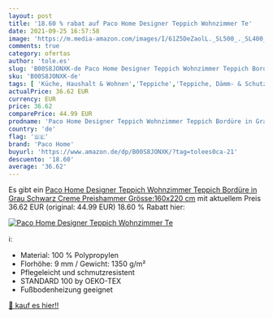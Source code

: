 ```yaml
---
layout: post
title: '18.60 % rabat auf Paco Home Designer Teppich Wohnzimmer Te'
date: 2021-09-25 16:57:58
image: 'https://m.media-amazon.com/images/I/61Z5DeZaolL._SL500_._SL400_.jpg'
comments: true
category: ofertas
author: 'tole.es'
slug: 'B00S8JONXK-de Paco Home Designer Teppich Wohnzimmer Teppich Bordüre in...'
sku: 'B00S8JONXK-de'
tags: [ 'Küche, Haushalt & Wohnen','Teppiche','Teppiche, Dämm- & Schutzmatten','Wohnaccessoires & Deko','paco home', ]
actualPrice: 36.62 EUR
currency: EUR
price: 36.62
comparePrice: 44.99 EUR
prodname: 'Paco Home Designer Teppich Wohnzimmer Teppich Bordüre in Grau Schwarz Creme Preishammer  Grösse:160x220 cm'
country: 'de'
flag: '🇩🇪'
brand: 'Paco Home'
buyurl: 'https://www.amazon.de/dp/B00S8JONXK/?tag=tolees0ca-21'
descuento: '18.60'
average: '36.62'
---
```


Es gibt ein [Paco Home Designer Teppich Wohnzimmer Teppich Bordüre in Grau Schwarz Creme Preishammer  Grösse:160x220 cm](https://www.amazon.de/dp/B00S8JONXK/?tag=tolees0ca-21) mit aktuellem Preis 36.62 EUR (original: 44.99 EUR) 18.60 % Rabatt hier:

[![Paco Home Designer Teppich Wohnzimmer Te](https://m.media-amazon.com/images/I/61Z5DeZaolL._SL500_._SL400_.jpg)](https://www.amazon.de/dp/B00S8JONXK/?tag=tolees0ca-21)

ℹ️:

- Material: 100 % Polypropylen
- Florhöhe: 9 mm / Gewicht: 1350 g/m²
- Pflegeleicht und schmutzresistent
- STANDARD 100 by OEKO-TEX
- Fußbodenheizung geeignet

[🛒 kauf es hier!!](https://www.amazon.de/dp/B00S8JONXK/?tag=tolees0ca-21)
